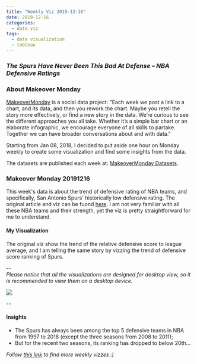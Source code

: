 ```yaml
---
title: "Weekly Viz 2019-12-16"
date: 2019-12-16
categories:
  - data viz
tags:
  - data visualization
  - tableau
---
```


### *The Spurs Have Never Been This Bad At Defense – NBA Defensive Ratings*


### About Makeover Monday

[MakeoverMonday](http://www.makeovermonday.co.uk/) is a social data project:
"Each week we post a link to a chart, and its data, and then you rework the chart.
Maybe you retell the story more effectively, or find a new story in the data.
We’re curious to see the different approaches you all take. Whether it’s a simple bar chart or an elaborate infographic, we encourage everyone of all skills to partake.
Together we can have broader conversations about and with data."

Starting from Jan 08, 2018, I decided to put aside one hour on Monday weekly to create some visualization and find some insights from the data.

The datasets are published each week at: [MakeoverMonday Datasets](http://www.makeovermonday.co.uk/data/).

### Makeover Monday 20191216

This week's data is about the trend of defensive rating of NBA teams, and specifically, San Antonio Spurs' historically low defensive rating. The original article and viz can be fuond [here](https://fivethirtyeight.com/features/the-spurs-have-never-been-this-bad-at-defense/). I am not very familiar with all these NBA teams and their strength, yet the viz is pretty straightforward for me to understand.  

#### My Visualization

The original viz show the trend of the relative defensive score to league average, and I am telling the same story by vizzing the trend of defensive score ranking of Spurs.  

--  
*Please notice that all the visualizations are designed for desktop view, so it is recommended to view them on a desktop device.*  

<div class='tableauPlaceholder' id='viz1576548085713' style='position: relative'>
<noscript><a href='#'>
  <img alt=' ' src='https:&#47;&#47;public.tableau.com&#47;static&#47;images&#47;Ma&#47;MakeOverMonday20191216&#47;NBADefensiveRankSpurs&#47;1_rss.png' style='border: none' />
</a></noscript>
<object class='tableauViz'  style='display:none;'>
  <param name='host_url' value='https%3A%2F%2Fpublic.tableau.com%2F' /> 
  <param name='embed_code_version' value='3' /> 
  <param name='site_root' value='' />
  <param name='name' value='MakeOverMonday20191216&#47;NBADefensiveRankSpurs' />
  <param name='tabs' value='no' />
  <param name='toolbar' value='yes' />
  <param name='static_image' value='https:&#47;&#47;public.tableau.com&#47;static&#47;images&#47;Ma&#47;MakeOverMonday20191216&#47;NBADefensiveRankSpurs&#47;1.png' />
  <param name='animate_transition' value='yes' />
  <param name='display_static_image' value='yes' />
  <param name='display_spinner' value='yes' />
  <param name='display_overlay' value='yes' />
  <param name='display_count' value='yes' />
  <param name='filter' value='publish=yes' />
</object></div>            
<script type='text/javascript'>                
  var divElement = document.getElementById('viz1576548085713');           
  var vizElement = divElement.getElementsByTagName('object')[0];        
  if ( divElement.offsetWidth > 800 ) { vizElement.style.width='800px';vizElement.style.height='627px';} else if ( divElement.offsetWidth > 500 ) { vizElement.style.width='800px';vizElement.style.height='627px';} else { vizElement.style.width='100%';vizElement.style.height='727px';}    
  var scriptElement = document.createElement('script');      
  scriptElement.src = 'https://public.tableau.com/javascripts/api/viz_v1.js';     
  vizElement.parentNode.insertBefore(scriptElement, vizElement);            
</script>
  
  
--  

#### Insights
* The Spurs has always been among the top 5 defensive teams in NBA from 1997 to 2018 (except the three seasons from 2008 to 2011);  
* But for the recent two seasons, its ranking has dropped to below 20th...  


*Follow [this link](https://yudong-94.github.io/personal-website/project/MakeOverMonday2019/) to find more weekly vizzes :)*